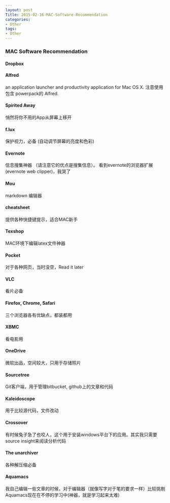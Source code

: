 ```yaml
---
layout: post
Title: 2015-02-16-MAC-Software-Recommendation
categories:
- Other
tags:
- Other
---
```


### MAC Software Recommendation

#### Dropbox

#### Alfred 
an application launcher and productivity application for Mac OS X. 注意使用包含 
powerpack的 Alfred. 

#### Spirited Away
悄然将你不用的App从屏幕上移开

####  f.lux
保护视力，必备 (自动调节屏幕的亮度和色彩)

#### Evernote
信息搜集神器 （请注意它的优点是搜集信息）。
看到evernote的浏览器扩展(evernote web clipper)，我哭了

#### Mou
markdown 编辑器 

#### cheatsheet
提供各种快捷键提示，适合MAC新手

#### Texshop
MAC环境下编辑latex文件神器

#### Pocket
对于各种网页，当时没空，Read it later

#### VLC
看片必备

#### Firefox, Chrome, Safari
三个浏览器各有优缺点，都装都用

#### XBMC
看电影用 

#### OneDrive
微软出品，空间较大，只用于存储照片

#### Sourcetree
Git客户端，用于管理bitbucket, github上的文章和代码

#### Kaleidoscope
用于比较源代码，文件改动

#### Crossover
有时候兔子急了也咬人，这个用于安装windows平台下的应用。其实我只需要source insight来阅读分析代码

#### The unarchiver
各种解压缩必备

#### Aquamacs
我自己编辑一些文章的时候，对于编辑器（就像写字对于笔的要求一样）比较挑剔
Aquamacs现在在不停的学习中(神器，就是学习起来太难)


